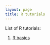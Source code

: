 ```yaml
---
layout: page
title: R tutorials 
---
```

List of R tutorials: 

1. <a href="https://www.dropbox.com/s/spzt70wy5fvmkue/01%20R%20Basic.docx?dl=0"> R basics </a>
